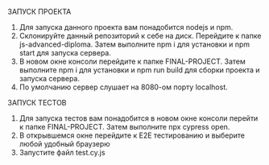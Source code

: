 ЗАПУСК ПРОЕКТА
1. Для запуска данного проекта вам понадобится nodejs и npm.
2. Склонируйте данный репозиторий к себе на диск. Перейдите к папке js-advanced-diploma. Затем выполните npm i для установки и npm start для запуска сервера.
3. В новом окне консоли перейдите к папке FINAL-PROJECT. Затем выполните npm i для установки и npm run build для сборки проекта и запуска сервера.
4. По умолчанию сервер слушает на 8080-ом порту localhost.

ЗАПУСК ТЕСТОВ
1. Для запуска тестов вам понадобится в новом окне консоли перейти к папке FINAL-PROJECT. Затем выполните npx cypress open.
2. В открывшемся окне перейдите к E2E тестированию и выберите любой удобный браузерю
3. Запустите файл test.cy.js
